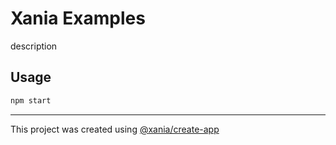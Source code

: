 # Xania Examples

description

## Usage

```bash
npm start
``` 
------
This project was created using [@xania/create-app](https://github.com/xania/create-xania)

